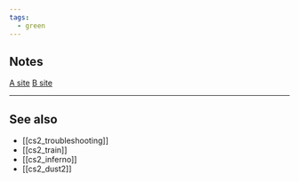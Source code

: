 ```yaml
---
tags:
  - green
---
```

## Notes

[A site](https://youtube.com/shorts/Axhc_4gk5vQ?si=aSkFIrsJvCWkRoFN)
[B site](https://youtube.com/shorts/WvxOrcZp28w?si=SELahFFPWa5CMMcS)

---
## See also
- [[cs2_troubleshooting]]
- [[cs2_train]]
- [[cs2_inferno]]
- [[cs2_dust2]]